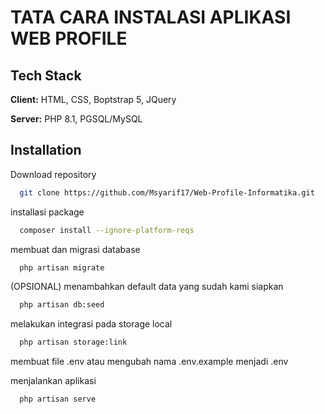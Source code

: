 
# TATA CARA INSTALASI APLIKASI WEB PROFILE





## Tech Stack

**Client:** HTML, CSS, Boptstrap 5, JQuery

**Server:** PHP 8.1, PGSQL/MySQL


## Installation

Download repository

```bash
  git clone https://github.com/Msyarif17/Web-Profile-Informatika.git
```
installasi package

```bash
  composer install --ignore-platform-reqs
```
membuat dan migrasi database

```bash
  php artisan migrate
```
(OPSIONAL) menambahkan default data yang sudah kami siapkan

```bash
  php artisan db:seed
```
melakukan integrasi pada storage local

```bash
  php artisan storage:link
```
membuat file .env atau mengubah nama .env.example menjadi .env



menjalankan aplikasi

```bash
  php artisan serve
```